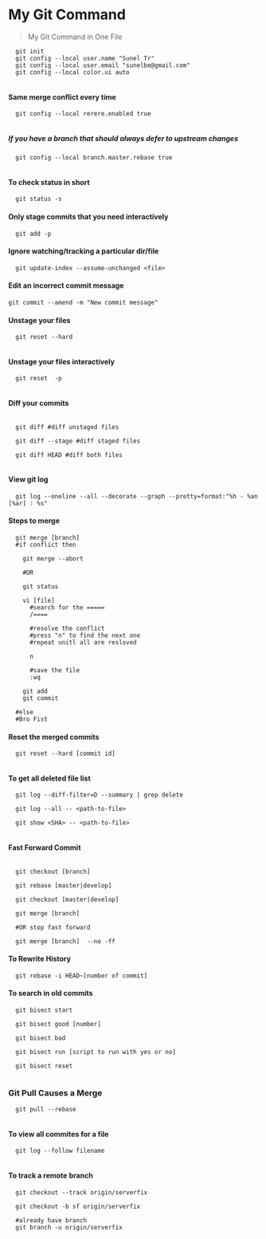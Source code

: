 # My Git Command

> My Git Command in One File



```shell
  git init
  git config --local user.name "Sunel Tr"
  git config --local user.email "sunelbe@gmail.com"
  git config --local color.ui auto
  
```

#### Same merge conflict every time

```shell
  git config --local rerere.enabled true
  
```

##### If you have a branch that should always defer to upstream changes

```shell
  git config --local branch.master.rebase true
  
```

#### To check status in short
```shell
  git status -s

```

#### Only stage commits that you need interactively 
```shell
  git add -p

```

#### Ignore watching/tracking a particular dir/file
```shell
  git update-index --assume-unchanged <file>

```


#### Edit an incorrect commit message
```shell
git commit --amend -m "New commit message"

````

#### Unstage your files 
```shell
  git reset --hard
  
```

#### Unstage your files interactively
```shell
  git reset  -p
  
```

#### Diff your commits
```shell
  
  git diff #diff unstaged files
  
  git diff --stage #diff staged files
  
  git diff HEAD #diff both files
  
```

#### View git log
```shell
  git log --oneline --all --decorate --graph --pretty=format:"%h - %an [%ar] : %s"

```
#### Steps to merge 
```shell
  git merge [branch]
  #if conflict then
  
    git merge --abort
  
    #OR
  
    git status 
  
    vi [file]
      #search for the =====
      /====
  
      #resolve the conflict
      #press "n" to find the next one 
      #repeat unitl all are resloved
  
      n
  
      #save the file 
      :wq
  
    git add 
    git commit
  
  #else
  #Bro Fist

```

#### Reset the merged commits
```shell
  git reset --hard [commit id]
  
```

#### To get all deleted file list 

```shell
  git log --diff-filter=D --summary | grep delete
  
  git log --all -- <path-to-file>
  
  git show <SHA> -- <path-to-file>
  
```

#### Fast Forward Commit

```shell

  git checkout [branch]
  
  git rebase [master|develop]
  
  git checkout [master|develop]
  
  git merge [branch]
  
  #OR stop fast forward
  
  git merge [branch]  --no -ff

```
#### To Rewrite History

```shell
  git rebase -i HEAD~[number of commit]

```

#### To search in old commits 

```shell
  git bisect start
  
  git bisect good [number]
  
  git bisect bad
  
  git bisect run [script to run with yes or no]
  
  git bisect reset
  
```
### Git Pull Causes a Merge

```shell
  git pull --rebase
  
```
#### To view all commites for a file 

```shell
  git log --follow filename
  
```
#### To track a remote branch 

```shell
  git checkout --track origin/serverfix
  
  git checkout -b sf origin/serverfix
  
  #already have branch
  git branch -u origin/serverfix
  
```
